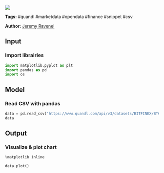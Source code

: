 <a href="https://app.naas.ai/user-redirect/naas/downloader?url=https://raw.githubusercontent.com/jupyter-naas/awesome-notebooks/master/Quandl/Quandl_Get_data_from_CSV.ipynb" target="_parent"><img src="https://naasai-public.s3.eu-west-3.amazonaws.com/open_in_naas.svg"/></a>

**Tags:** #quandl #marketdata #opendata #finance #snippet #csv

**Author:** [Jeremy Ravenel](https://www.linkedin.com/in/ACoAAAJHE7sB5OxuKHuzguZ9L6lfDHqw--cdnJg/)

## Input

### Import librairies


```python
import matplotlib.pyplot as plt
import pandas as pd
import os 
```

## Model

### Read CSV with pandas


```python
data = pd.read_csv('https://www.quandl.com/api/v3/datasets/BITFINEX/BTCUSD.csv?api_key=bxrSXWimkiknuCcV71uL')
data
```

## Output

### Visualize & plot chart


```python
%matplotlib inline
```


```python
data.plot()
```
